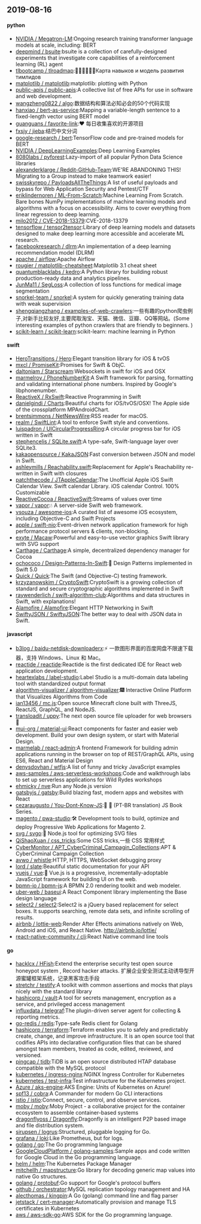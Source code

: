 ## 2019-08-16

#### python
* [NVIDIA / Megatron-LM](https://github.com/NVIDIA/Megatron-LM):Ongoing research training transformer language models at scale, including: BERT
* [deepmind / bsuite](https://github.com/deepmind/bsuite):bsuite is a collection of carefully-designed experiments that investigate core capabilities of a reinforcement learning (RL) agent
* [tlbootcamp / tlroadmap](https://github.com/tlbootcamp/tlroadmap):👩🏼‍💻👨🏻‍💻Карта навыков и модель развития тимлидов
* [matplotlib / matplotlib](https://github.com/matplotlib/matplotlib):matplotlib: plotting with Python
* [public-apis / public-apis](https://github.com/public-apis/public-apis):A collective list of free APIs for use in software and web development.
* [wangzheng0822 / algo](https://github.com/wangzheng0822/algo):数据结构和算法必知必会的50个代码实现
* [hanxiao / bert-as-service](https://github.com/hanxiao/bert-as-service):Mapping a variable-length sentence to a fixed-length vector using BERT model
* [guanguans / favorite-link](https://github.com/guanguans/favorite-link):❤️
每日收集喜欢的开源项目
* [fxsjy / jieba](https://github.com/fxsjy/jieba):结巴中文分词
* [google-research / bert](https://github.com/google-research/bert):TensorFlow code and pre-trained models for BERT
* [NVIDIA / DeepLearningExamples](https://github.com/NVIDIA/DeepLearningExamples):Deep Learning Examples
* [8080labs / pyforest](https://github.com/8080labs/pyforest):Lazy-import of all popular Python Data Science libraries
* [alexanderklarge / Reddit-GitHub-Team](https://github.com/alexanderklarge/Reddit-GitHub-Team):WE'RE ABANDONING THIS! Migrating to a Group instead to make teamwork easier!
* [swisskyrepo / PayloadsAllTheThings](https://github.com/swisskyrepo/PayloadsAllTheThings):A list of useful payloads and bypass for Web Application Security and Pentest/CTF
* [eriklindernoren / ML-From-Scratch](https://github.com/eriklindernoren/ML-From-Scratch):Machine Learning From Scratch. Bare bones NumPy implementations of machine learning models and algorithms with a focus on accessibility. Aims to cover everything from linear regression to deep learning.
* [milo2012 / CVE-2018-13379](https://github.com/milo2012/CVE-2018-13379):CVE-2018-13379
* [tensorflow / tensor2tensor](https://github.com/tensorflow/tensor2tensor):Library of deep learning models and datasets designed to make deep learning more accessible and accelerate ML research.
* [facebookresearch / dlrm](https://github.com/facebookresearch/dlrm):An implementation of a deep learning recommendation model (DLRM)
* [apache / airflow](https://github.com/apache/airflow):Apache Airflow
* [rougier / matplotlib-cheatsheet](https://github.com/rougier/matplotlib-cheatsheet):Matplotlib 3.1 cheat sheet
* [quantumblacklabs / kedro](https://github.com/quantumblacklabs/kedro):A Python library for building robust production-ready data and analytics pipelines.
* [JunMa11 / SegLoss](https://github.com/JunMa11/SegLoss):A collection of loss functions for medical image segmentation
* [snorkel-team / snorkel](https://github.com/snorkel-team/snorkel):A system for quickly generating training data with weak supervision
* [shengqiangzhang / examples-of-web-crawlers](https://github.com/shengqiangzhang/examples-of-web-crawlers):一些有趣的python爬虫例子,对新手比较友好,主要爬取淘宝、天猫、微信、豆瓣、QQ等网站。(Some interesting examples of python crawlers that are friendly to beginners. )
* [scikit-learn / scikit-learn](https://github.com/scikit-learn/scikit-learn):scikit-learn: machine learning in Python

#### swift
* [HeroTransitions / Hero](https://github.com/HeroTransitions/Hero):Elegant transition library for iOS & tvOS
* [mxcl / PromiseKit](https://github.com/mxcl/PromiseKit):Promises for Swift & ObjC.
* [daltoniam / Starscream](https://github.com/daltoniam/Starscream):Websockets in swift for iOS and OSX
* [marmelroy / PhoneNumberKit](https://github.com/marmelroy/PhoneNumberKit):A Swift framework for parsing, formatting and validating international phone numbers. Inspired by Google's libphonenumber.
* [ReactiveX / RxSwift](https://github.com/ReactiveX/RxSwift):Reactive Programming in Swift
* [danielgindi / Charts](https://github.com/danielgindi/Charts):Beautiful charts for iOS/tvOS/OSX! The Apple side of the crossplatform MPAndroidChart.
* [brentsimmons / NetNewsWire](https://github.com/brentsimmons/NetNewsWire):RSS reader for macOS.
* [realm / SwiftLint](https://github.com/realm/SwiftLint):A tool to enforce Swift style and conventions.
* [luispadron / UICircularProgressRing](https://github.com/luispadron/UICircularProgressRing):A circular progress bar for iOS written in Swift
* [stephencelis / SQLite.swift](https://github.com/stephencelis/SQLite.swift):A type-safe, Swift-language layer over SQLite3.
* [kakaopensource / KakaJSON](https://github.com/kakaopensource/KakaJSON):Fast conversion between JSON and model in Swift.
* [ashleymills / Reachability.swift](https://github.com/ashleymills/Reachability.swift):Replacement for Apple's Reachability re-written in Swift with closures
* [patchthecode / JTAppleCalendar](https://github.com/patchthecode/JTAppleCalendar):The Unofficial Apple iOS Swift Calendar View. Swift calendar Library. iOS calendar Control. 100% Customizable
* [ReactiveCocoa / ReactiveSwift](https://github.com/ReactiveCocoa/ReactiveSwift):Streams of values over time
* [vapor / vapor](https://github.com/vapor/vapor):💧
A server-side Swift web framework.
* [vsouza / awesome-ios](https://github.com/vsouza/awesome-ios):A curated list of awesome iOS ecosystem, including Objective-C and Swift Projects
* [apple / swift-nio](https://github.com/apple/swift-nio):Event-driven network application framework for high performance protocol servers & clients, non-blocking.
* [exyte / Macaw](https://github.com/exyte/Macaw):Powerful and easy-to-use vector graphics Swift library with SVG support
* [Carthage / Carthage](https://github.com/Carthage/Carthage):A simple, decentralized dependency manager for Cocoa
* [ochococo / Design-Patterns-In-Swift](https://github.com/ochococo/Design-Patterns-In-Swift):📖
Design Patterns implemented in Swift 5.0
* [Quick / Quick](https://github.com/Quick/Quick):The Swift (and Objective-C) testing framework.
* [krzyzanowskim / CryptoSwift](https://github.com/krzyzanowskim/CryptoSwift):CryptoSwift is a growing collection of standard and secure cryptographic algorithms implemented in Swift
* [raywenderlich / swift-algorithm-club](https://github.com/raywenderlich/swift-algorithm-club):Algorithms and data structures in Swift, with explanations!
* [Alamofire / Alamofire](https://github.com/Alamofire/Alamofire):Elegant HTTP Networking in Swift
* [SwiftyJSON / SwiftyJSON](https://github.com/SwiftyJSON/SwiftyJSON):The better way to deal with JSON data in Swift.

#### javascript
* [b3log / baidu-netdisk-downloaderx](https://github.com/b3log/baidu-netdisk-downloaderx):⚡️
一款图形界面的百度网盘不限速下载器，支持 Windows、Linux 和 Mac。
* [reactide / reactide](https://github.com/reactide/reactide):Reactide is the first dedicated IDE for React web application development.
* [heartexlabs / label-studio](https://github.com/heartexlabs/label-studio):Label Studio is a multi-domain data labeling tool with standardized output format
* [algorithm-visualizer / algorithm-visualizer](https://github.com/algorithm-visualizer/algorithm-visualizer):🎆
Interactive Online Platform that Visualizes Algorithms from Code
* [ian13456 / mc.js](https://github.com/ian13456/mc.js):Open source Minecraft clone built with ThreeJS, ReactJS, GraphQL, and NodeJS.
* [transloadit / uppy](https://github.com/transloadit/uppy):The next open source file uploader for web browsers
🐶
* [mui-org / material-ui](https://github.com/mui-org/material-ui):React components for faster and easier web development. Build your own design system, or start with Material Design.
* [marmelab / react-admin](https://github.com/marmelab/react-admin):A frontend Framework for building admin applications running in the browser on top of REST/GraphQL APIs, using ES6, React and Material Design
* [denysdovhan / wtfjs](https://github.com/denysdovhan/wtfjs):A list of funny and tricky JavaScript examples
* [aws-samples / aws-serverless-workshops](https://github.com/aws-samples/aws-serverless-workshops):Code and walkthrough labs to set up serverless applications for Wild Rydes workshops
* [ehmicky / nve](https://github.com/ehmicky/nve):Run any Node.js version
* [gatsbyjs / gatsby](https://github.com/gatsbyjs/gatsby):Build blazing fast, modern apps and websites with React
* [cezaraugusto / You-Dont-Know-JS](https://github.com/cezaraugusto/You-Dont-Know-JS):📗
📒
(PT-BR translation) JS Book Series.
* [magento / pwa-studio](https://github.com/magento/pwa-studio):🛠
Development tools to build, optimize and deploy Progressive Web Applications for Magento 2.
* [svg / svgo](https://github.com/svg/svgo):🐯
Node.js tool for optimizing SVG files
* [QiShaoXuan / css_tricks](https://github.com/QiShaoXuan/css_tricks):Some CSS tricks,一些 CSS 常用样式
* [CyberMonitor / APT_CyberCriminal_Campagin_Collections](https://github.com/CyberMonitor/APT_CyberCriminal_Campagin_Collections):APT & CyberCriminal Campaign Collection
* [avwo / whistle](https://github.com/avwo/whistle):HTTP, HTTPS, WebSocket debugging proxy
* [lord / slate](https://github.com/lord/slate):Beautiful static documentation for your API
* [vuejs / vue](https://github.com/vuejs/vue):🖖
Vue.js is a progressive, incrementally-adoptable JavaScript framework for building UI on the web.
* [bpmn-io / bpmn-js](https://github.com/bpmn-io/bpmn-js):A BPMN 2.0 rendering toolkit and web modeler.
* [uber-web / baseui](https://github.com/uber-web/baseui):A React Component library implementing the Base design language
* [select2 / select2](https://github.com/select2/select2):Select2 is a jQuery based replacement for select boxes. It supports searching, remote data sets, and infinite scrolling of results.
* [airbnb / lottie-web](https://github.com/airbnb/lottie-web):Render After Effects animations natively on Web, Android and iOS, and React Native. http://airbnb.io/lottie/
* [react-native-community / cli](https://github.com/react-native-community/cli):React Native command line tools

#### go
* [hacklcx / HFish](https://github.com/hacklcx/HFish):Extend the enterprise security test open source honeypot system , Record hacker attacks. 扩展企业安全测试主动诱导型开源蜜罐框架系统，记录黑客攻击手段
* [stretchr / testify](https://github.com/stretchr/testify):A toolkit with common assertions and mocks that plays nicely with the standard library
* [hashicorp / vault](https://github.com/hashicorp/vault):A tool for secrets management, encryption as a service, and privileged access management
* [influxdata / telegraf](https://github.com/influxdata/telegraf):The plugin-driven server agent for collecting & reporting metrics.
* [go-redis / redis](https://github.com/go-redis/redis):Type-safe Redis client for Golang
* [hashicorp / terraform](https://github.com/hashicorp/terraform):Terraform enables you to safely and predictably create, change, and improve infrastructure. It is an open source tool that codifies APIs into declarative configuration files that can be shared amongst team members, treated as code, edited, reviewed, and versioned.
* [pingcap / tidb](https://github.com/pingcap/tidb):TiDB is an open source distributed HTAP database compatible with the MySQL protocol
* [kubernetes / ingress-nginx](https://github.com/kubernetes/ingress-nginx):NGINX Ingress Controller for Kubernetes
* [kubernetes / test-infra](https://github.com/kubernetes/test-infra):Test infrastructure for the Kubernetes project.
* [Azure / aks-engine](https://github.com/Azure/aks-engine):AKS Engine: Units of Kubernetes on Azure!
* [spf13 / cobra](https://github.com/spf13/cobra):A Commander for modern Go CLI interactions
* [istio / istio](https://github.com/istio/istio):Connect, secure, control, and observe services.
* [moby / moby](https://github.com/moby/moby):Moby Project - a collaborative project for the container ecosystem to assemble container-based systems
* [dragonflyoss / Dragonfly](https://github.com/dragonflyoss/Dragonfly):Dragonfly is an intelligent P2P based image and file distribution system.
* [sirupsen / logrus](https://github.com/sirupsen/logrus):Structured, pluggable logging for Go.
* [grafana / loki](https://github.com/grafana/loki):Like Prometheus, but for logs.
* [golang / go](https://github.com/golang/go):The Go programming language
* [GoogleCloudPlatform / golang-samples](https://github.com/GoogleCloudPlatform/golang-samples):Sample apps and code written for Google Cloud in the Go programming language.
* [helm / helm](https://github.com/helm/helm):The Kubernetes Package Manager
* [mitchellh / mapstructure](https://github.com/mitchellh/mapstructure):Go library for decoding generic map values into native Go structures.
* [golang / protobuf](https://github.com/golang/protobuf):Go support for Google's protocol buffers
* [github / orchestrator](https://github.com/github/orchestrator):MySQL replication topology management and HA
* [alecthomas / kingpin](https://github.com/alecthomas/kingpin):A Go (golang) command line and flag parser
* [jetstack / cert-manager](https://github.com/jetstack/cert-manager):Automatically provision and manage TLS certificates in Kubernetes
* [aws / aws-sdk-go](https://github.com/aws/aws-sdk-go):AWS SDK for the Go programming language.
